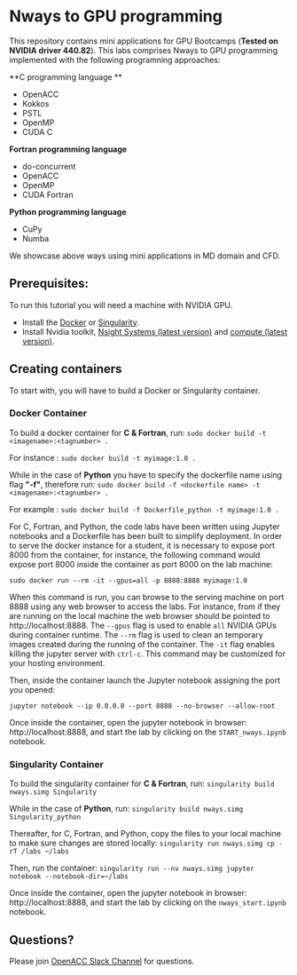 # Nways to GPU programming
This repository contains mini applications for GPU Bootcamps (**Tested on NVIDIA driver 440.82**). This labs comprises Nways to GPU programming implemented with the following programning approaches:

**C programming language **
  - OpenACC
  - Kokkos
  - PSTL
  - OpenMP
  - CUDA C
  
  
  
**Fortran programming language**
  - do-concurrent
  - OpenACC
  - OpenMP
  - CUDA Fortran
  
  
**Python programming language**
  - CuPy
  - Numba

We showcase above ways using mini applications in MD domain and CFD.

## Prerequisites:
To run this tutorial you will need a machine with NVIDIA GPU.

- Install the [Docker](https://docs.docker.com/get-docker/) or [Singularity](https://sylabs.io/docs/]).
- Install Nvidia toolkit, [Nsight Systems (latest version)](https://developer.nvidia.com/nsight-systems) and [compute (latest version)](https://developer.nvidia.com/nsight-compute).

## Creating containers
To start with, you will have to build a Docker or Singularity container.

### Docker Container
To build a docker container for **C & Fortran**, run: 
`sudo docker build -t <imagename>:<tagnumber> .`

For instance :
`sudo docker build -t myimage:1.0 .`

While in the case of **Python** you have to specify the dockerfile name using flag **"-f"**, therefore run:
`sudo docker build -f <dockerfile name> -t <imagename>:<tagnumber> .`

For example :
`sudo docker build -f Dockerfile_python -t myimage:1.0 .`


For C, Fortran, and Python, the code labs have been written using Jupyter notebooks and a Dockerfile has been built to simplify deployment. In order to serve the docker instance for a student, it is necessary to expose port 8000 from the container, for instance, the following command would expose port 8000 inside the container as port 8000 on the lab machine:

`sudo docker run --rm -it --gpus=all -p 8888:8888 myimage:1.0`

When this command is run, you can browse to the serving machine on port 8888 using any web browser to access the labs. For instance, from if they are running on the local machine the web browser should be pointed to http://localhost:8888. The `--gpus` flag is used to enable `all` NVIDIA GPUs during container runtime. The `--rm` flag is used to clean an temporary images created during the running of the container. The `-it` flag enables killing the jupyter server with `ctrl-c`. This command may be customized for your hosting environment.


Then, inside the container launch the Jupyter notebook assigning the port you opened:

`jupyter notebook --ip 0.0.0.0 --port 8888 --no-browser --allow-root`


Once inside the container, open the jupyter notebook in browser: http://localhost:8888, and start the lab by clicking on the `START_nways.ipynb` notebook.

### Singularity Container

To build the singularity container for **C & Fortran**, run: 
`singularity build nways.simg Singularity`

While in the case of **Python**, run:
`singularity build nways.simg Singularity_python`

Thereafter, for C, Fortran, and Python, copy the files to your local machine to make sure changes are stored locally:
`singularity run nways.simg cp -rT /labs ~/labs`

Then, run the container:
`singularity run --nv nways.simg jupyter notebook --notebook-dir=~/labs`

Once inside the container, open the jupyter notebook in browser: http://localhost:8888, and start the lab by clicking on the `nways_start.ipynb` notebook.


## Questions?
Please join [OpenACC Slack Channel](https://openacclang.slack.com/messages/openaccusergroup) for questions.
